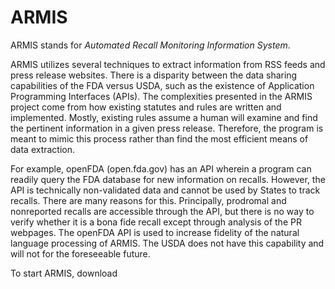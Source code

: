 # ARMIS
ARMIS stands for *Automated Recall Monitoring Information System*.

ARMIS utilizes several techniques to extract information from RSS feeds and press release websites. There is a disparity between the data sharing capabilities of the FDA versus USDA, such as the existence of Application Programming Interfaces (APIs). The complexities presented in the ARMIS project come from how existing statutes and rules are written and implemented. Mostly, existing rules assume a human will examine and find the pertinent information in a given press release. Therefore, the program is meant to mimic this process rather than find the most efficient means of data extraction. 

For example, openFDA (open.fda.gov) has an API wherein a program can readily query the FDA database for new information on recalls. However, the API is technically non-validated data and cannot be used by States to track recalls. There are many reasons for this. Principally, prodromal and nonreported recalls are accessible through the API, but there is no way to verify whether it is a bona fide recall except through analysis of the PR webpages. The openFDA API is used to increase fidelity of the natural language processing of ARMIS. The USDA does not have this capability and will not for the foreseeable future. 

To start ARMIS, download
